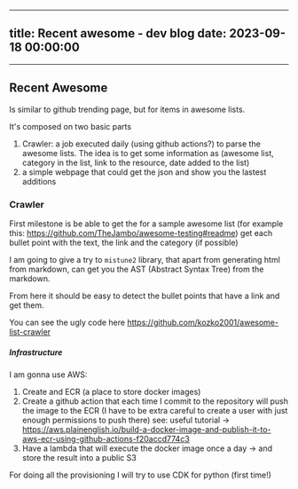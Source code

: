 
---
title: Recent awesome - dev blog
date: 2023-09-18 00:00:00
---
---

## Recent Awesome

Is similar to github trending page, but for items in awesome lists.



It's composed on two basic parts

1. Crawler: a job executed daily (using github actions?) to parse the awesome lists. The idea is to get some information as (awesome list, category in the list, link to the resource, date added to the list)
2. a simple webpage that could get the json and show you the lastest additions

### Crawler

First milestone is be able to get the for a sample awesome list (for example this: https://github.com/TheJambo/awesome-testing#readme) get each bullet point with the text,  the link and the category (if possible)

I am going to give a try to `mistune2` library, that apart from generating html from markdown, can get you the AST (Abstract Syntax Tree) from the markdown.

From here it should be easy to detect the bullet points that have a link and get them.

You can see the ugly code here https://github.com/kozko2001/awesome-list-crawler

##### Infrastructure

I am gonna use AWS:
1. Create and ECR (a place to store docker images)
2. Create a github action that each time I commit to the repository will push the image to the ECR (I have to be extra careful to create a user with just enough permissions to push there) see: useful tutorial -> https://aws.plainenglish.io/build-a-docker-image-and-publish-it-to-aws-ecr-using-github-actions-f20accd774c3
3. Have a lambda that will execute the docker image once a day -> and store the result into a public S3

For doing all the provisioning I will try to use CDK for python (first time!)